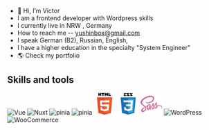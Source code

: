 - 👋 Hi, I’m Victor
- I am a frontend developer with Wordpress skills
- I currently live in NRW , Germany
- How to reach me -- yushinbox@gmail.com
- I speak German (B2), Russian, English, 
- I have a higher education in the specialty "System Engineer"
- 🌎 Check my portfolio

## Skills and tools
<span>
<img src="https://vuejs.org/images/logo.png" alt="Vue" width="30" />
</span>
<span>
<img src="https://github.com/nuxt.png?size=40" alt="Nuxt" width="30" />
</span>
<span>
<span>
<img src="https://pinia.vuejs.org/logo.svg" alt="pinia" width="30" />
</span>
<span>
<img src="https://media.licdn.com/dms/image/v2/D4E12AQFfe1nZbaWdMw/article-cover_image-shrink_720_1280/article-cover_image-shrink_720_1280/0/1698604163003?e=2147483647&v=beta&t=zrcrB8lfoVmZo0LcSLgut3A_4PwE6YFe9EK3iy17L2Y" alt="pinia" width="50" />
</span>
<span>
<img src="https://raw.githubusercontent.com/github/explore/80688e429a7d4ef2fca1e82350fe8e3517d3494d/topics/html/html.png?size=48" alt="html" width="50" />
</span>
<span>
<img src="https://raw.githubusercontent.com/github/explore/80688e429a7d4ef2fca1e82350fe8e3517d3494d/topics/css/css.png?size=48" alt="html" width="50" />
</span>
<span>
<img src="https://raw.githubusercontent.com/github/explore/80688e429a7d4ef2fca1e82350fe8e3517d3494d/topics/sass/sass.png?size=48" alt="html" width="50" />
</span>

  
<img src="https://github.com/WordPress.png?size=40" alt="WordPress" width="30" />
</span>
<span>
<img src="https://upload.wikimedia.org/wikipedia/commons/thumb/2/2a/WooCommerce_logo.svg/250px-WooCommerce_logo.svg.png" alt="WooCommerce" width="30" />
</span>


